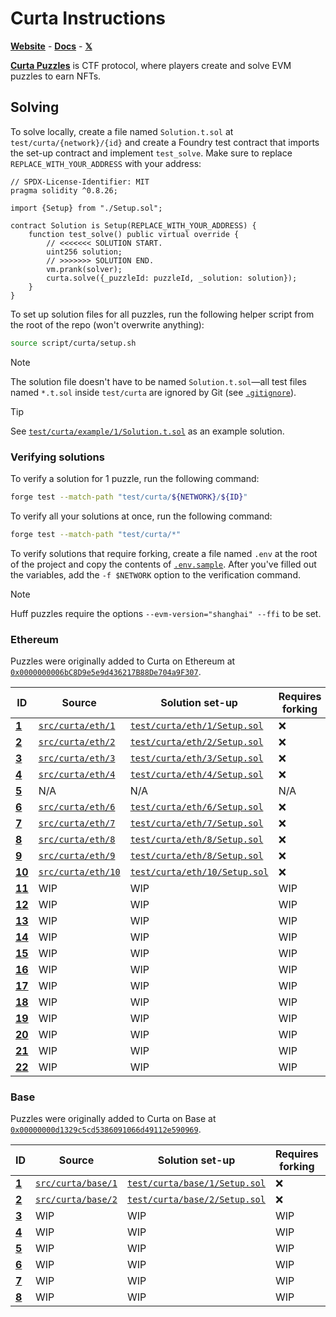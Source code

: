 # Curta Instructions

[**Website**](https://curta.wtf) - [**Docs**](https://curta.wtf/docs) - [**𝕏**](https://x.com/curta_ctf)

[**Curta Puzzles**](https://curta.wtf/docs/puzzles/overview) is CTF protocol, where players create and solve EVM puzzles to earn NFTs.

## Solving

To solve locally, create a file named `Solution.t.sol` at `test/curta/{network}/{id}` and create a Foundry test contract that imports the set-up contract and implement `test_solve`. Make sure to replace `REPLACE_WITH_YOUR_ADDRESS` with your address:

```solidity
// SPDX-License-Identifier: MIT
pragma solidity ^0.8.26;

import {Setup} from "./Setup.sol";

contract Solution is Setup(REPLACE_WITH_YOUR_ADDRESS) {
    function test_solve() public virtual override {
        // <<<<<<< SOLUTION START.
        uint256 solution;
        // >>>>>>> SOLUTION END.
        vm.prank(solver);
        curta.solve({_puzzleId: puzzleId, _solution: solution});
    }
}
```

To set up solution files for all puzzles, run the following helper script from the root of the repo (won't overwrite anything):

```sh
source script/curta/setup.sh
```

> [!NOTE]
> The solution file doesn't have to be named `Solution.t.sol`&mdash;all test files named `*.t.sol` inside `test/curta` are ignored by Git (see [`.gitignore`](../../.gitignore#L28-L29)).

> [!TIP]
> See [`test/curta/example/1/Solution.t.sol`](../../test/curta/example/1/Solution.t.sol) as an example solution.

### Verifying solutions

To verify a solution for 1 puzzle, run the following command:

```sh
forge test --match-path "test/curta/${NETWORK}/${ID}"
```

To verify all your solutions at once, run the following command:

```sh
forge test --match-path "test/curta/*"
```

To verify solutions that require forking, create a file named `.env` at the root of the project and copy the contents of [`.env.sample`](../../.env.sample). After you've filled out the variables, add the `-f $NETWORK` option to the verification command.

> [!NOTE]
> Huff puzzles require the options `--evm-version="shanghai" --ffi` to be set.

### Ethereum

Puzzles were originally added to Curta on Ethereum at [`0x0000000006bC8D9e5e9d436217B88De704a9F307`](https://etherscan.io/address/0x0000000006bC8D9e5e9d436217B88De704a9F307).

| ID                                        | Source                         | Solution set-up                                                    | Requires forking | Write-up                                                                                                          |
| ----------------------------------------- | ------------------------------ | ------------------------------------------------------------------ | ---------------- | ----------------------------------------------------------------------------------------------------------------- |
| [**1**](https://curta.wtf/puzzle/eth:1)   | [`src/curta/eth/1`](./eth/1)   | [`test/curta/eth/1/Setup.sol`](../../test/curta/eth/1/Setup.sol)   | ❌               | [Link](https://curta.wtf/puzzle/eth:1/write-up)                                                                   |
| [**2**](https://curta.wtf/puzzle/eth:2)   | [`src/curta/eth/2`](./eth/2)   | [`test/curta/eth/2/Setup.sol`](../../test/curta/eth/2/Setup.sol)   | ❌               | [Link](https://curta.wtf/puzzle/eth:2/write-up)                                                                   |
| [**3**](https://curta.wtf/puzzle/eth:3)   | [`src/curta/eth/3`](./eth/2)   | [`test/curta/eth/3/Setup.sol`](../../test/curta/eth/3/Setup.sol)   | ❌               | [Link](https://curta.wtf/puzzle/eth:3/write-up)                                                                   |
| [**4**](https://curta.wtf/puzzle/eth:4)   | [`src/curta/eth/4`](./eth/2)   | [`test/curta/eth/4/Setup.sol`](../../test/curta/eth/4/Setup.sol)   | ❌               | [Link](https://curta.wtf/puzzle/eth:4/write-up)                                                                   |
| [**5**](https://curta.wtf/puzzle/eth:5)   | N/A                            | N/A                                                                | N/A              | N/A                                                                                                               |
| [**6**](https://curta.wtf/puzzle/eth:6)   | [`src/curta/eth/6`](./eth/6)   | [`test/curta/eth/6/Setup.sol`](../../test/curta/eth/6/Setup.sol)   | ❌               | [Link](https://curta.wtf/puzzle/eth:6/write-up)                                                                   |
| [**7**](https://curta.wtf/puzzle/eth:7)   | [`src/curta/eth/7`](./eth/7)   | [`test/curta/eth/7/Setup.sol`](../../test/curta/eth/7/Setup.sol)   | ❌               | None                                                                                                              |
| [**8**](https://curta.wtf/puzzle/eth:8)   | [`src/curta/eth/8`](./eth/8)   | [`test/curta/eth/8/Setup.sol`](../../test/curta/eth/8/Setup.sol)   | ❌               | [Link](https://x.com/i/status/1651346013792227332)                                                                |
| [**9**](https://curta.wtf/puzzle/eth:9)   | [`src/curta/eth/9`](./eth/9)   | [`test/curta/eth/8/Setup.sol`](../../test/curta/eth/9/Setup.sol)   | ❌               | [Link](https://github.com/clabby/curta-puzzle/blob/8fbfb95db1f5fa90911246aa177b153e04dffba5/test/Challenge.t.sol) |
| [**10**](https://curta.wtf/puzzle/eth:10) | [`src/curta/eth/10`](./eth/10) | [`test/curta/eth/10/Setup.sol`](../../test/curta/eth/10/Setup.sol) | ❌               | [Link](https://x.com/i/status/1658930303019122688)                                                                |
| [**11**](https://curta.wtf/puzzle/eth:11) | WIP                            | WIP                                                                | WIP              | [Link](https://github.com/leonardoalt/baby_its_me/tree/ce6de115dda28ff5357f1dfa99f4e724a18b9b29/solution)         |
| [**12**](https://curta.wtf/puzzle/eth:12) | WIP                            | WIP                                                                | WIP              | [Link](https://x.com/i/status/1664026474813489153)                                                                |
| [**13**](https://curta.wtf/puzzle/eth:13) | WIP                            | WIP                                                                | WIP              | [Link](https://x.com/i/status/1678260264893026305)                                                                |
| [**14**](https://curta.wtf/puzzle/eth:14) | WIP                            | WIP                                                                | WIP              | [Link](https://x.com/i/status/1683203592344473601)                                                                |
| [**15**](https://curta.wtf/puzzle/eth:15) | WIP                            | WIP                                                                | WIP              | [Link](https://x.com/i/status/1688247687613743105)                                                                |
| [**16**](https://curta.wtf/puzzle/eth:16) | WIP                            | WIP                                                                | WIP              | [Link](https://x.com/i/status/1694746398326128777)                                                                |
| [**17**](https://curta.wtf/puzzle/eth:17) | WIP                            | WIP                                                                | WIP              | [Link](https://curta.wtf/puzzle/eth:17/write-up)                                                                  |
| [**18**](https://curta.wtf/puzzle/eth:18) | WIP                            | WIP                                                                | WIP              | [Link](https://x.com/i/status/1706029458275119205)                                                                |
| [**19**](https://curta.wtf/puzzle/eth:19) | WIP                            | WIP                                                                | WIP              | [Link](https://x.com/i/status/1727198251852636467)                                                                |
| [**20**](https://curta.wtf/puzzle/eth:20) | WIP                            | WIP                                                                | WIP              | [Link](https://x.com/i/status/1728482477965213760)                                                                |
| [**21**](https://curta.wtf/puzzle/eth:21) | WIP                            | WIP                                                                | WIP              | [Link](https://curta.wtf/puzzle/eth:21/write-up)                                                                  |
| [**22**](https://curta.wtf/puzzle/eth:22) | WIP                            | WIP                                                                | WIP              | [Link](https://curta.wtf/puzzle/eth:22/write-up)                                                                  |

### Base

Puzzles were originally added to Curta on Base at [`0x00000000d1329c5cd5386091066d49112e590969`](https://basescan.org/address/0x00000000d1329c5cd5386091066d49112e590969).

| ID                                       | Source                         | Solution set-up                                                    | Requires forking | Write-up                                         |
| ---------------------------------------- | ------------------------------ | ------------------------------------------------------------------ | ---------------- | ------------------------------------------------ |
| [**1**](https://curta.wtf/puzzle/base:1) | [`src/curta/base/1`](./base/1) | [`test/curta/base/1/Setup.sol`](../../test/curta/base/1/Setup.sol) | ❌               | [Link](https://curta.wtf/puzzle/base:1/write-up) |
| [**2**](https://curta.wtf/puzzle/base:2) | [`src/curta/base/2`](./base/2) | [`test/curta/base/2/Setup.sol`](../../test/curta/base/2/Setup.sol) | ❌               | [Link](https://curta.wtf/puzzle/base:2/write-up) |
| [**3**](https://curta.wtf/puzzle/base:3) | WIP                            | WIP                                                                | WIP              | [Link](https://curta.wtf/puzzle/base:3/write-up) |
| [**4**](https://curta.wtf/puzzle/base:4) | WIP                            | WIP                                                                | WIP              | [Link](https://curta.wtf/puzzle/base:4/write-up) |
| [**5**](https://curta.wtf/puzzle/base:5) | WIP                            | WIP                                                                | WIP              | None                                             |
| [**6**](https://curta.wtf/puzzle/base:6) | WIP                            | WIP                                                                | WIP              | None                                             |
| [**7**](https://curta.wtf/puzzle/base:7) | WIP                            | WIP                                                                | WIP              | [Link](https://curta.wtf/puzzle/base:7/write-up) |
| [**8**](https://curta.wtf/puzzle/base:8) | WIP                            | WIP                                                                | WIP              | None                                             |
